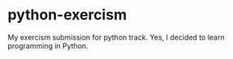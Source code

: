 # python-exercism
My exercism submission for python track. Yes, I decided to learn programming in Python.

